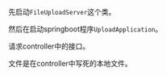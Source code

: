 先启动`FileUploadServer`这个类。

然后在启动springboot程序`UploadApplication`。

请求controller中的接口。

文件是在controller中写死的本地文件。